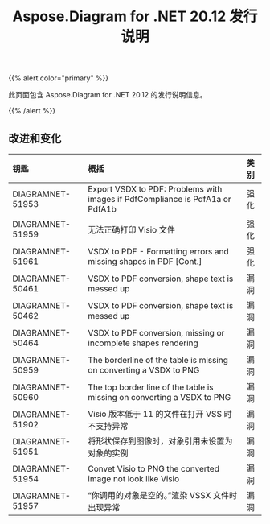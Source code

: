 ﻿---
title: Aspose.Diagram for .NET 20.12 发行说明
type: docs
weight: 8
url: /zh/net/aspose-diagram-for-net-20-12-release-notes/
---
{{% alert color="primary" %}}

此页面包含 Aspose.Diagram for .NET 20.12 的发行说明信息。

{{% /alert %}}
## **改进和变化**  ##

|**钥匙**|**概括**|**类别**|
|:- |:- |:- |
|DIAGRAMNET-51953|Export VSDX to PDF: Problems with images if PdfCompliance is PdfA1a or PdfA1b|强化|
|DIAGRAMNET-51959|无法正确打印 Visio 文件|强化|
|DIAGRAMNET-51961|VSDX to PDF - Formatting errors and missing shapes in PDF [Cont.]|强化|
|DIAGRAMNET-50461|VSDX to PDF conversion, shape text is messed up|漏洞|
|DIAGRAMNET-50462|VSDX to PDF conversion, shape text is messed up|漏洞|
|DIAGRAMNET-50464|VSDX to PDF conversion, missing or incomplete shapes rendering|漏洞|
|DIAGRAMNET-50959|The borderline of the table is missing on converting a VSDX to PNG|漏洞|
|DIAGRAMNET-50960|The top border line of the table is missing on converting a VSDX to PNG|漏洞|
|DIAGRAMNET-51902|Visio 版本低于 11 的文件在打开 VSS 时不支持异常|漏洞|
|DIAGRAMNET-51951|将形状保存到图像时，对象引用未设置为对象的实例|漏洞|
|DIAGRAMNET-51954|Convet Visio to PNG the converted image not look like Visio|漏洞|
|DIAGRAMNET-51957|“你调用的对象是空的。”渲染 VSSX 文件时出现异常|漏洞|



